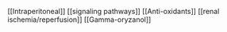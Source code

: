 [[Intraperitoneal]]
[[signaling pathways]]
[[Anti-oxidants]]
[[renal ischemia/reperfusion]]
[[Gamma-oryzanol]]
